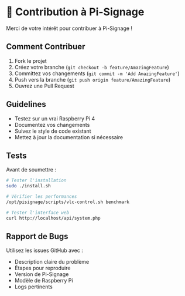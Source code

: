 # 🤝 Contribution à Pi-Signage

Merci de votre intérêt pour contribuer à Pi-Signage !

## Comment Contribuer

1. Fork le projet
2. Créez votre branche (`git checkout -b feature/AmazingFeature`)
3. Committez vos changements (`git commit -m 'Add AmazingFeature'`)
4. Push vers la branche (`git push origin feature/AmazingFeature`)
5. Ouvrez une Pull Request

## Guidelines

- Testez sur un vrai Raspberry Pi 4
- Documentez vos changements
- Suivez le style de code existant
- Mettez à jour la documentation si nécessaire

## Tests

Avant de soumettre :
```bash
# Tester l'installation
sudo ./install.sh

# Vérifier les performances
/opt/pisignage/scripts/vlc-control.sh benchmark

# Tester l'interface web
curl http://localhost/api/system.php
```

## Rapport de Bugs

Utilisez les issues GitHub avec :
- Description claire du problème
- Étapes pour reproduire
- Version de Pi-Signage
- Modèle de Raspberry Pi
- Logs pertinents
